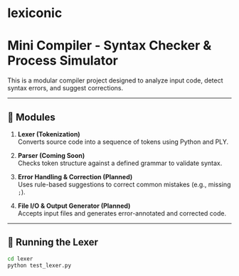 # lexiconic
# Mini Compiler - Syntax Checker & Process Simulator

This is a modular compiler project designed to analyze input code, detect syntax errors, and suggest corrections.

---

## 🔧 Modules

1. **Lexer (Tokenization)**  
   Converts source code into a sequence of tokens using Python and PLY.

2. **Parser (Coming Soon)**  
   Checks token structure against a defined grammar to validate syntax.

3. **Error Handling & Correction (Planned)**  
   Uses rule-based suggestions to correct common mistakes (e.g., missing `;`).

4. **File I/O & Output Generator (Planned)**  
   Accepts input files and generates error-annotated and corrected code.

---

## 🚀 Running the Lexer

```bash
cd lexer
python test_lexer.py
